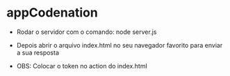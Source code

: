 # appCodenation

- Rodar o servidor com o comando: node server.js

- Depois abrir o arquivo index.html no seu navegador favorito para enviar a sua resposta

- OBS: Colocar o token no action do index.html
